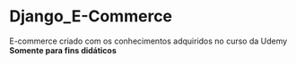 # Django_E-Commerce
E-commerce criado com os conhecimentos adquiridos no curso da Udemy <br>
<b> Somente para fins didáticos <b>
